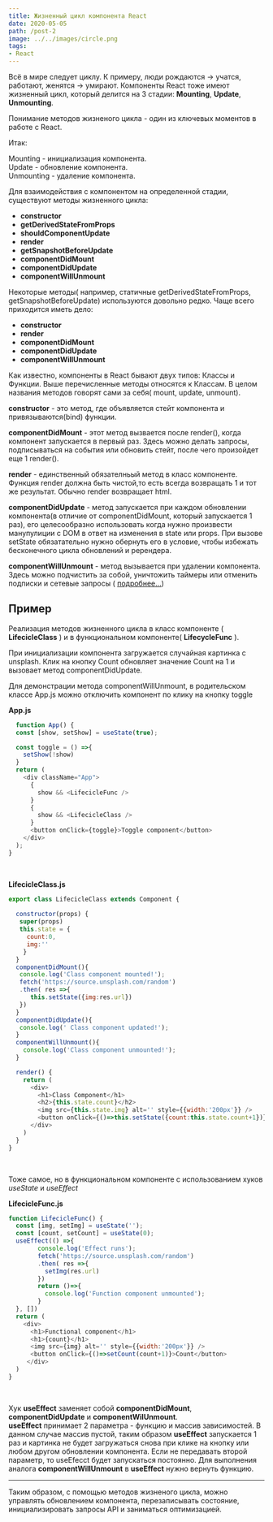 ```yaml
---
title: Жизненный цикл компонента React
date: 2020-05-05
path: /post-2
image: ../../images/circle.png
tags: 
- React
---
```


Всё в мире следует циклу. К примеру, люди рождаются -> учатся, работают, женятся -> умирают.
Компоненты React тоже имеют жизненный цикл, который делится на 3 стадии: **Mounting**, **Update**, **Unmounting**.

Понимание методов жизненого цикла - один из ключевых моментов в работе с React.

Итак:

 Mounting - инициализация компонента.<br>
 Update - обновление компонента.<br>
 Unmounting - удаление компонента.<br>

Для взаимодействия с компонентом на определенной стадии, существуют методы жизненного цикла:

* **constructor**
* **getDerivedStateFromProps**
* **shouldComponentUpdate**
* **render**
* **getSnapshotBeforeUpdate**
* **componentDidMount**
* **componentDidUpdate**
* **componentWillUnmount**

Некоторые методы( например, статичные getDerivedStateFromProps, getSnapshotBeforeUpdate) используются довольно редко.
Чаще всего приходится иметь дело:
* **constructor**
* **render**
* **componentDidMount**
* **componentDidUpdate**
* **componentWillUnmount**

Как известно, компоненты в React бывают двух типов: Классы и Функции. 
Выше перечисленные методы относятся к Классам.
В целом названия методов говорят сами за себя( mount, update, unmount). 

**constructor** - это метод, где объявляется стейт компонента и привязываются(bind) функции.

**componentDidMount** - этот метод вызвается после render(), когда компонент запускается в первый раз. Здесь можно делать запросы, подписываться на события или обновить стейт, после чего произойдет еще 1 render().

**render** - единственный обязателньый метод в класс компоненте. Функция render должна быть чистой,то есть всегда возвращать 1 и тот же результат. Обычно render возвращает html.

**componentDidUpdate** - метод запускается при каждом обновлении компонента(в отличие от componentDidMount, который запускается 1 раз), его целесообразно использовать когда нужно произвести манупулиции с DOM в ответ на изменения в state или props. При вызове setState обязатательно нужно обернуть его в условие, чтобы избежать бесконечного цикла обновлений и ререндера.

**componentWillUnmount** - метод вызывается при удалении компонента. Здесь можно подчистить за собой, уничтожить таймеры или отменить подписки и сетевые запросы ( [ подробнее...](https://developer.mozilla.org/ru/docs/Web/API/AbortController/abort ))

## Пример
Реализация методов жизненного цикла в класс компоненте ( **LifecicleClass** ) и в функциональном компоненте( **LifecycleFunc** ).


При инициализации компонента загружается случайная картинка с unsplash.
Клик на кнопку Count обновляет значение Count на 1 и вызовает метод componentDidUpdate.

Для демонстрации метода componentWillUnmount, в родительском классе App.js можно отключить компонент по клику на кнопку toggle

**App.js**

```javascript
  function App() {
  const [show, setShow] = useState(true);

  const toggle = () =>{
    setShow(!show)
  }
  return (
    <div className="App">
      {
        show && <LifecicleFunc />
      }
      {
        show && <LifecicleClass />
      }
      <button onClick={toggle}>Toggle component</button>
    </div>
  );
}
```
<br/>

**LifecicleClass.js** <br />

```javascript
export class LifecicleClass extends Component {
  
  constructor(props) {
   super(props) 
   this.state = {
     count:0,
     img:''
    }
  }
  componentDidMount(){
   console.log('Class component mounted!');
   fetch('https://source.unsplash.com/random')
   .then( res =>{
      this.setState({img:res.url})
   })
  }
  componentDidUpdate(){
   console.log(' Class component updated!'); 
  }
  componentWillUnmount(){
    console.log('Class component unmounted!');
  }

  render() {
    return (
      <div>
        <h1>Class Component</h1>
        <h2>{this.state.count}</h2>
        <img src={this.state.img} alt='' style={{width:'200px'}} />
        <button onClick={()=>this.setState({count:this.state.count+1})} >Count</button>
      </div>
    )
  }
}
```
<br/>

Тоже самое, но в функциональном компоненте с использованием хуков *useState* и *useEffect* <br/>

**LifecicleFunc.js**
```javascript
function LifecicleFunc() {
  const [img, setImg] = useState('');
  const [count, setCount] = useState(0);
  useEffect(() =>{
        console.log('Effect runs');
        fetch('https://source.unsplash.com/random')
        .then( res =>{
          setImg(res.url)
        })
        return ()=>{
          console.log('Function component unmounted');
        }
  }, [])  
  return (
    <div>
      <h1>Functional component</h1>
      <h1>{count}</h1>
      <img src={img} alt='' style={{width:'200px'}} />
      <button onClick={()=>setCount(count+1)}>Count</button>
     </div>
  )
}
```
<br/>

Хук **useEffect** заменяет собой **componentDidMount**, **componentDidUpdate** и **componentWilUnmount**.<br> 
**useEffect** принимает 2 параметра - функцию и массив зависимостей. В данном случае массив пустой, таким образом **useEffect** запускается 1 раз и картинка не будет загружаться снова при клике на кнопку или любом другом обновлении компонента. Если не передавать второй параметр, то useEfecct будет запускаться постоянно. Для выполнения аналога **componentWillUnmount** в **useEffect** нужно вернуть функцию.

---
Таким образом, с помощью методов жизненого цикла, можно управлять обновлением компонента, перезаписывать состояние, инициализировать запросы API и заниматься оптимизацией. 





